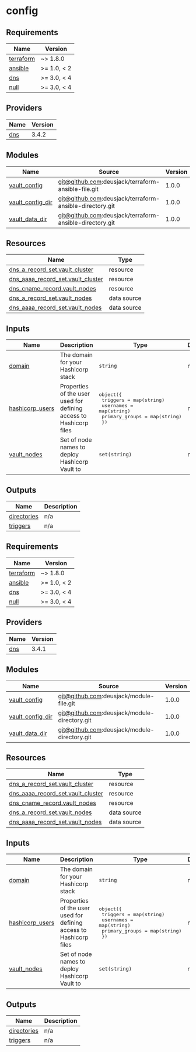 # config

<!-- BEGIN_TF_DOCS -->
## Requirements

| Name | Version |
|------|---------|
| <a name="requirement_terraform"></a> [terraform](#requirement\_terraform) | ~> 1.8.0 |
| <a name="requirement_ansible"></a> [ansible](#requirement\_ansible) | >= 1.0, < 2 |
| <a name="requirement_dns"></a> [dns](#requirement\_dns) | >= 3.0, < 4 |
| <a name="requirement_null"></a> [null](#requirement\_null) | >= 3.0, < 4 |

## Providers

| Name | Version |
|------|---------|
| <a name="provider_dns"></a> [dns](#provider\_dns) | 3.4.2 |

## Modules

| Name | Source | Version |
|------|--------|---------|
| <a name="module_vault_config"></a> [vault\_config](#module\_vault\_config) | git@github.com:deusjack/terraform-ansible-file.git | 1.0.0 |
| <a name="module_vault_config_dir"></a> [vault\_config\_dir](#module\_vault\_config\_dir) | git@github.com:deusjack/terraform-ansible-directory.git | 1.0.0 |
| <a name="module_vault_data_dir"></a> [vault\_data\_dir](#module\_vault\_data\_dir) | git@github.com:deusjack/terraform-ansible-directory.git | 1.0.0 |

## Resources

| Name | Type |
|------|------|
| [dns_a_record_set.vault_cluster](https://registry.terraform.io/providers/hashicorp/dns/latest/docs/resources/a_record_set) | resource |
| [dns_aaaa_record_set.vault_cluster](https://registry.terraform.io/providers/hashicorp/dns/latest/docs/resources/aaaa_record_set) | resource |
| [dns_cname_record.vault_nodes](https://registry.terraform.io/providers/hashicorp/dns/latest/docs/resources/cname_record) | resource |
| [dns_a_record_set.vault_nodes](https://registry.terraform.io/providers/hashicorp/dns/latest/docs/data-sources/a_record_set) | data source |
| [dns_aaaa_record_set.vault_nodes](https://registry.terraform.io/providers/hashicorp/dns/latest/docs/data-sources/aaaa_record_set) | data source |

## Inputs

| Name | Description | Type | Default | Required |
|------|-------------|------|---------|:--------:|
| <a name="input_domain"></a> [domain](#input\_domain) | The domain for your Hashicorp stack | `string` | n/a | yes |
| <a name="input_hashicorp_users"></a> [hashicorp\_users](#input\_hashicorp\_users) | Properties of the user used for defining access to Hashicorp files | <pre>object({<br>    triggers       = map(string)<br>    usernames      = map(string)<br>    primary_groups = map(string)<br>  })</pre> | n/a | yes |
| <a name="input_vault_nodes"></a> [vault\_nodes](#input\_vault\_nodes) | Set of node names to deploy Hashicorp Vault to | `set(string)` | n/a | yes |

## Outputs

| Name | Description |
|------|-------------|
| <a name="output_directories"></a> [directories](#output\_directories) | n/a |
| <a name="output_triggers"></a> [triggers](#output\_triggers) | n/a |
<!-- END_TF_DOCS -->
<!-- BEGIN_TF_DOCS -->
## Requirements

| Name | Version |
|------|---------|
| <a name="requirement_terraform"></a> [terraform](#requirement\_terraform) | ~> 1.8.0 |
| <a name="requirement_ansible"></a> [ansible](#requirement\_ansible) | >= 1.0, < 2 |
| <a name="requirement_dns"></a> [dns](#requirement\_dns) | >= 3.0, < 4 |
| <a name="requirement_null"></a> [null](#requirement\_null) | >= 3.0, < 4 |

## Providers

| Name | Version |
|------|---------|
| <a name="provider_dns"></a> [dns](#provider\_dns) | 3.4.1 |

## Modules

| Name | Source | Version |
|------|--------|---------|
| <a name="module_vault_config"></a> [vault\_config](#module\_vault\_config) | git@github.com:deusjack/module-file.git | 1.0.0 |
| <a name="module_vault_config_dir"></a> [vault\_config\_dir](#module\_vault\_config\_dir) | git@github.com:deusjack/module-directory.git | 1.0.0 |
| <a name="module_vault_data_dir"></a> [vault\_data\_dir](#module\_vault\_data\_dir) | git@github.com:deusjack/module-directory.git | 1.0.0 |

## Resources

| Name | Type |
|------|------|
| [dns_a_record_set.vault_cluster](https://registry.terraform.io/providers/hashicorp/dns/latest/docs/resources/a_record_set) | resource |
| [dns_aaaa_record_set.vault_cluster](https://registry.terraform.io/providers/hashicorp/dns/latest/docs/resources/aaaa_record_set) | resource |
| [dns_cname_record.vault_nodes](https://registry.terraform.io/providers/hashicorp/dns/latest/docs/resources/cname_record) | resource |
| [dns_a_record_set.vault_nodes](https://registry.terraform.io/providers/hashicorp/dns/latest/docs/data-sources/a_record_set) | data source |
| [dns_aaaa_record_set.vault_nodes](https://registry.terraform.io/providers/hashicorp/dns/latest/docs/data-sources/aaaa_record_set) | data source |

## Inputs

| Name | Description | Type | Default | Required |
|------|-------------|------|---------|:--------:|
| <a name="input_domain"></a> [domain](#input\_domain) | The domain for your Hashicorp stack | `string` | n/a | yes |
| <a name="input_hashicorp_users"></a> [hashicorp\_users](#input\_hashicorp\_users) | Properties of the user used for defining access to Hashicorp files | <pre>object({<br>    triggers       = map(string)<br>    usernames      = map(string)<br>    primary_groups = map(string)<br>  })</pre> | n/a | yes |
| <a name="input_vault_nodes"></a> [vault\_nodes](#input\_vault\_nodes) | Set of node names to deploy Hashicorp Vault to | `set(string)` | n/a | yes |

## Outputs

| Name | Description |
|------|-------------|
| <a name="output_directories"></a> [directories](#output\_directories) | n/a |
| <a name="output_triggers"></a> [triggers](#output\_triggers) | n/a |
<!-- END_TF_DOCS -->
